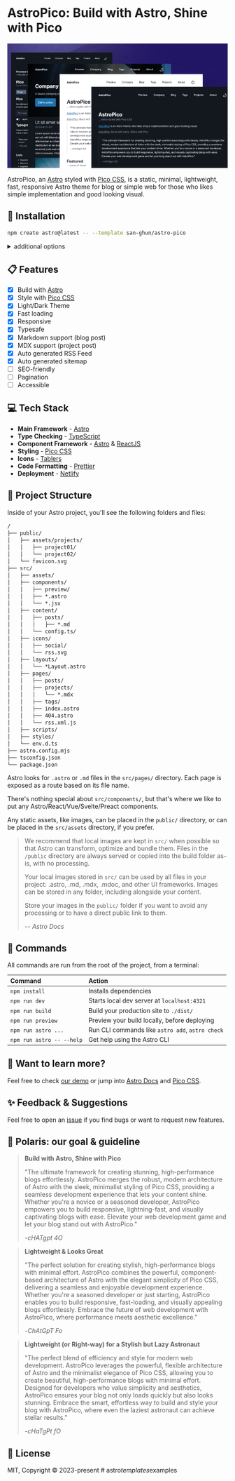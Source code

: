# AstroPico: Build with Astro, Shine with Pico

![AstroPico](public/astro-pico-theme-image.png)

AstroPico, an [Astro](https://docs.astro.build/) styled with [Pico CSS](https://picocss.com/), is a static, minimal, lightweight, fast, responsive Astro theme for blog or simple web for those who likes simple implementation and good looking visual.

## 📖 Installation
```sh
npm create astro@latest -- --template san-ghun/astro-pico
```
<details>
    <summary>additional options</summary>
    
```sh
# npm 6.x
npm create astro@latest --template san-ghun/astro-pico

# yarn
yarn create astro --template san-ghun/astro-pico
```

</details>

## 📋 Features

- [x] Build with [Astro](https://docs.astro.build/)
- [x] Style with [Pico CSS](https://picocss.com/)
- [x] Light/Dark Theme
- [x] Fast loading
- [x] Responsive
- [x] Typesafe
- [x] Markdown support (blog post)
- [x] MDX support (project post)
- [x] Auto generated RSS Feed
- [x] Auto generated sitemap
- [ ] SEO-friendly
- [ ] Pagination
- [ ] Accessible

## 💻 Tech Stack

- **Main Framework** - [Astro](https://astro.build/)
- **Type Checking** - [TypeScript](https://www.typescriptlang.org/)  
- **Component Framework** - [Astro](https://astro.build/) & [ReactJS](https://reactjs.org/)  
- **Styling** - [Pico CSS](https://picocss.com/)  
- **Icons** - [Tablers](https://tabler-icons.io/)  
- **Code Formatting** - [Prettier](https://prettier.io/)  
- **Deployment** - [Netlify](https://netlify.com/)  

## 🚀 Project Structure

Inside of your Astro project, you'll see the following folders and files:

```text
/
├── public/
│   ├── assets/projects/
│   │   ├── project01/
│   │   └── project02/
│   └── favicon.svg
├── src/
│   ├── assets/
│   ├── components/
│   │   ├── preview/
│   │   ├── *.astro
│   │   └── *.jsx
│   ├── content/
│   │   ├── posts/
│   │   │   ├── *.md
│   │   └── config.ts/
│   ├── icons/
│   │   ├── social/
│   │   └── rss.svg
│   ├── layouts/
│   │   └── *Layout.astro
│   ├── pages/
│   │   ├── posts/
│   │   ├── projects/
│   │   │   └── *.mdx
│   │   ├── tags/
│   │   ├── index.astro
│   │   ├── 404.astro
│   │   └── rss.xml.js
│   ├── scripts/
│   ├── styles/
│   └── env.d.ts
├── astro.config.mjs
├── tsconfig.json
└── package.json
```

Astro looks for `.astro` or `.md` files in the `src/pages/` directory. Each page is exposed as a route based on its file name.

There's nothing special about `src/components/`, but that's where we like to put any Astro/React/Vue/Svelte/Preact components.

Any static assets, like images, can be placed in the `public/` directory, or can be placed in the `src/assets` directory, if you prefer.

> We recommend that local images are kept in `src/` when possible so that Astro can transform, optimize and bundle them. Files in the `/public` directory are always served or copied into the build folder as-is, with no processing.
>
> Your local images stored in `src/` can be used by all files in your project: .astro, .md, .mdx, .mdoc, and other UI frameworks. Images can be stored in any folder, including alongside your content.
>
> Store your images in the `public/` folder if you want to avoid any processing or to have a direct public link to them.
>
> -- <cite>Astro Docs</cite>

## 🧞 Commands

All commands are run from the root of the project, from a terminal:

| Command                   | Action                                           |
| :------------------------ | :----------------------------------------------- |
| `npm install`             | Installs dependencies                            |
| `npm run dev`             | Starts local dev server at `localhost:4321`      |
| `npm run build`           | Build your production site to `./dist/`          |
| `npm run preview`         | Preview your build locally, before deploying     |
| `npm run astro ...`       | Run CLI commands like `astro add`, `astro check` |
| `npm run astro -- --help` | Get help using the Astro CLI                     |

## 👀 Want to learn more?

Feel free to check [our demo](https://astro-pico.netlify.app/) or jump into [Astro Docs](https://docs.astro.build/) and [Pico CSS](https://picocss.com/).

## ✨ Feedback & Suggestions

Feel free to open an [issue](https://github.com/san-ghun/astro-pico/issues/) if you find bugs or want to request new features.

## 🌟 Polaris: our goal & guideline

> **Build with Astro, Shine with Pico**
>
> "The ultimate framework for creating stunning, high-performance blogs effortlessly. AstroPico merges the robust, modern architecture of Astro with the sleek, minimalist styling of Pico CSS, providing a seamless development experience that lets your content shine. Whether you're a novice or a seasoned developer, AstroPico empowers you to build responsive, lightning-fast, and visually captivating blogs with ease. Elevate your web development game and let your blog stand out with AstroPico."
>
> -<cite>cHATgpt 4O</cite>

> **Lightweight & Looks Great**
>
> "The perfect solution for creating stylish, high-performance blogs with minimal effort. AstroPico combines the powerful, component-based architecture of Astro with the elegant simplicity of Pico CSS, delivering a seamless and enjoyable development experience. Whether you're a seasoned developer or just starting, AstroPico enables you to build responsive, fast-loading, and visually appealing blogs effortlessly. Embrace the future of web development with AstroPico, where performance meets aesthetic excellence."
>
> -<cite>ChAtGpT Fo</cite>

> **Lightweight (or Right-way) for a Stylish but Lazy Astronaut**
>
> "The perfect blend of efficiency and style for modern web development. AstroPico leverages the powerful, flexible architecture of Astro and the minimalist elegance of Pico CSS, allowing you to create beautiful, high-performance blogs with minimal effort. Designed for developers who value simplicity and aesthetics, AstroPico ensures your blog not only loads quickly but also looks stunning. Embrace the smart, effortless way to build and style your blog with AstroPico, where even the laziest astronaut can achieve stellar results."
>
> -<cite>cHaTgPt fO</cite>

## 📜 License

MIT, 
Copyright © 2023-present
#   a s t r o _ t e m p l a t e s _ e x a m p l e s 
 
 